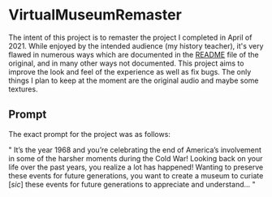 # VirtualMuseumRemaster

The intent of this project is to remaster the project I completed in April of 2021.  While enjoyed by the intended audience (my history teacher), it's very flawed in numerous ways which are documented in the [README](https://github.com/ItsTheChickenMan/HistoryProject/blob/master/README.md) file of the original, and in many other ways not documented.  This project aims to improve the look and feel of the experience as well as fix bugs.  The only things I plan to keep at the moment are the original audio and maybe some textures.

## Prompt

The exact prompt for the project was as follows:

" It’s the year 1968 and you’re celebrating the end of America’s involvement in some of the harsher moments during the Cold War! Looking back on your life over the past years, you realize a lot has happened! Wanting to preserve these events for future generations, you want to create a museum to curiate [*sic*] these events for future generations to appreciate and understand... "